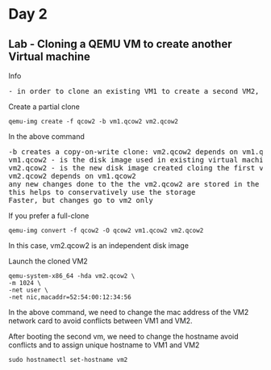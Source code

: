 # Day 2

## Lab - Cloning a QEMU VM to create another Virtual machine

Info
<pre>
- in order to clone an existing VM1 to create a second VM2, we need to copy the disk image
</pre>

Create a partial clone
```
qemu-img create -f qcow2 -b vm1.qcow2 vm2.qcow2
```

In the above command
<pre>
-b creates a copy-on-write clone: vm2.qcow2 depends on vm1.qcow2
vm1.qcow2 - is the disk image used in existing virtual machine 1
vm2.qcow2 - is the new disk image created cloing the first virtual machine's disk image
vm2.qcow2 depends on vm1.qcow2
any new changes done to the the vm2.qcow2 are stored in the vm2.qcow2, all existing changes are used read-only from vm1.qcows
this helps to conservatively use the storage
Faster, but changes go to vm2 only
</pre>

If you prefer a full-clone
```
qemu-img convert -f qcow2 -O qcow2 vm1.qcow2 vm2.qcow2
```

In this case, vm2.qcow2 is an independent disk image 

Launch the cloned VM2
```
qemu-system-x86_64 -hda vm2.qcow2 \
-m 1024 \
-net user \
-net nic,macaddr=52:54:00:12:34:56 
```

In the above command, we need to change the mac address of the VM2 network card to avoid conflicts between VM1 and VM2.

After booting the second vm, we need to change the hostname avoid conflicts and to assign unique hostname to VM1 and VM2
```
sudo hostnamectl set-hostname vm2
```
